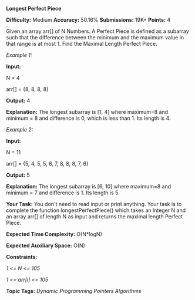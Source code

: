**Longest Perfect Piece**

**Difficulty:** Medium  **Accuracy:** 50.16%    **Submissions:** 19K+   **Points:** 4

Given an array arr[] of N Numbers. A Perfect Piece is defined as a subarray such that the difference between the minimum and the maximum value in that range is at most 1. Find the Maximal Length Perfect Piece.

*Example 1:*

**Input:**

N = 4

arr[] = {8, 8, 8, 8}

**Output:** 4

**Explanation:** 
The longest subarray is [1, 4] where maximum=8 and minimum = 8 and difference is 0, which is less than 1. Its length is 4.

*Example 2:*

**Input:**

N = 11

arr[] = {5, 4, 5, 5, 6, 7, 8, 8, 8, 7, 6}

**Output:** 5

**Explanation:**
The longest subarray is [6, 10] where maximum=8 and minimum = 7 and difference is 1. Its length is 5. 
 
**Your Task:**
You don't need to read input or print anything. Your task is to complete the function longestPerfectPiece() which takes an Integer N and an array arr[] of length N as input and returns the maximal length Perfect Piece.

**Expected Time Complexity:** O(N*logN)

**Expected Auxiliary Space:** O(N)

**Constraints:**

*1 <= N <= 105*

*1 <= arr[i] <= 105*

**Topic Tags:**
*Dynamic Programming Pointers    Algorithms*